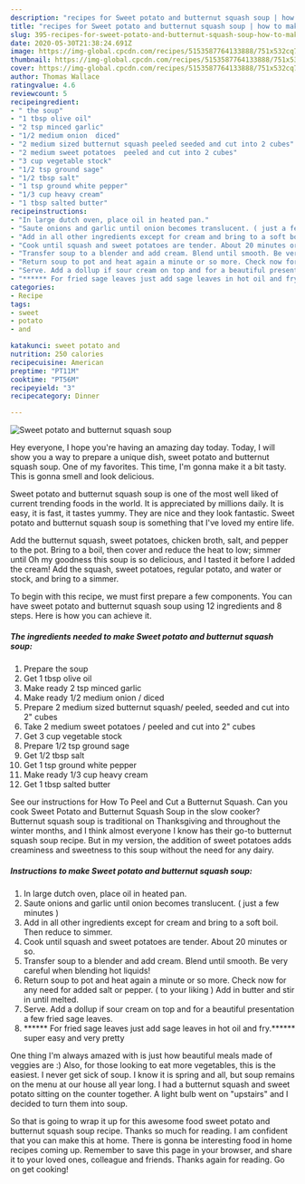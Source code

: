 ```yaml
---
description: "recipes for Sweet potato and butternut squash soup | how to make healthy Sweet potato and butternut squash soup"
title: "recipes for Sweet potato and butternut squash soup | how to make healthy Sweet potato and butternut squash soup"
slug: 395-recipes-for-sweet-potato-and-butternut-squash-soup-how-to-make-healthy-sweet-potato-and-butternut-squash-soup
date: 2020-05-30T21:38:24.691Z
image: https://img-global.cpcdn.com/recipes/5153587764133888/751x532cq70/sweet-potato-and-butternut-squash-soup-recipe-main-photo.jpg
thumbnail: https://img-global.cpcdn.com/recipes/5153587764133888/751x532cq70/sweet-potato-and-butternut-squash-soup-recipe-main-photo.jpg
cover: https://img-global.cpcdn.com/recipes/5153587764133888/751x532cq70/sweet-potato-and-butternut-squash-soup-recipe-main-photo.jpg
author: Thomas Wallace
ratingvalue: 4.6
reviewcount: 5
recipeingredient:
- " the soup"
- "1 tbsp olive oil"
- "2 tsp minced garlic"
- "1/2 medium onion  diced"
- "2 medium sized butternut squash peeled seeded and cut into 2 cubes"
- "2 medium sweet potatoes  peeled and cut into 2 cubes"
- "3 cup vegetable stock"
- "1/2 tsp ground sage"
- "1/2 tbsp salt"
- "1 tsp ground white pepper"
- "1/3 cup heavy cream"
- "1 tbsp salted butter"
recipeinstructions:
- "In large dutch oven, place oil in heated pan."
- "Saute onions and garlic until onion becomes translucent. ( just a few minutes )"
- "Add in all other ingredients except for cream and bring to a soft boil. Then reduce to simmer."
- "Cook until squash and sweet potatoes are tender. About 20 minutes or so."
- "Transfer soup to a blender and add cream. Blend until smooth. Be very careful when blending hot liquids!"
- "Return soup to pot and heat again a minute or so more. Check now for any need for added salt or pepper. ( to your liking )  Add in butter and stir in until melted."
- "Serve. Add a dollup if sour cream on top and for a beautiful presentation a few fried sage leaves."
- "****** For fried sage leaves just add sage leaves in hot oil and fry.****** super easy and very pretty"
categories:
- Recipe
tags:
- sweet
- potato
- and

katakunci: sweet potato and 
nutrition: 250 calories
recipecuisine: American
preptime: "PT11M"
cooktime: "PT56M"
recipeyield: "3"
recipecategory: Dinner

---
```



![Sweet potato and butternut squash soup](https://img-global.cpcdn.com/recipes/5153587764133888/751x532cq70/sweet-potato-and-butternut-squash-soup-recipe-main-photo.jpg)

Hey everyone, I hope you're having an amazing day today. Today, I will show you a way to prepare a unique dish, sweet potato and butternut squash soup. One of my favorites. This time, I'm gonna make it a bit tasty. This is gonna smell and look delicious.

Sweet potato and butternut squash soup is one of the most well liked of current trending foods in the world. It is appreciated by millions daily. It is easy, it is fast, it tastes yummy. They are nice and they look fantastic. Sweet potato and butternut squash soup is something that I've loved my entire life.

Add the butternut squash, sweet potatoes, chicken broth, salt, and pepper to the pot. Bring to a boil, then cover and reduce the heat to low; simmer until Oh my goodness this soup is so delicious, and I tasted it before I added the cream! Add the squash, sweet potatoes, regular potato, and water or stock, and bring to a simmer.


To begin with this recipe, we must first prepare a few components. You can have sweet potato and butternut squash soup using 12 ingredients and 8 steps. Here is how you can achieve it.

<!--inarticleads1-->

##### The ingredients needed to make Sweet potato and butternut squash soup:

1. Prepare  the soup
1. Get 1 tbsp olive oil
1. Make ready 2 tsp minced garlic
1. Make ready 1/2 medium onion / diced
1. Prepare 2 medium sized butternut squash/ peeled, seeded and cut into 2&#34; cubes
1. Take 2 medium sweet potatoes / peeled and cut into 2&#34; cubes
1. Get 3 cup vegetable stock
1. Prepare 1/2 tsp ground sage
1. Get 1/2 tbsp salt
1. Get 1 tsp ground white pepper
1. Make ready 1/3 cup heavy cream
1. Get 1 tbsp salted butter


See our instructions for How To Peel and Cut a Butternut Squash. Can you cook Sweet Potato and Butternut Squash Soup in the slow cooker? Butternut squash soup is traditional on Thanksgiving and throughout the winter months, and I think almost everyone I know has their go-to butternut squash soup recipe. But in my version, the addition of sweet potatoes adds creaminess and sweetness to this soup without the need for any dairy. 

<!--inarticleads2-->

##### Instructions to make Sweet potato and butternut squash soup:

1. In large dutch oven, place oil in heated pan.
1. Saute onions and garlic until onion becomes translucent. ( just a few minutes )
1. Add in all other ingredients except for cream and bring to a soft boil. Then reduce to simmer.
1. Cook until squash and sweet potatoes are tender. About 20 minutes or so.
1. Transfer soup to a blender and add cream. Blend until smooth. Be very careful when blending hot liquids!
1. Return soup to pot and heat again a minute or so more. Check now for any need for added salt or pepper. ( to your liking )  Add in butter and stir in until melted.
1. Serve. Add a dollup if sour cream on top and for a beautiful presentation a few fried sage leaves.
1. ****** For fried sage leaves just add sage leaves in hot oil and fry.****** super easy and very pretty


One thing I&#39;m always amazed with is just how beautiful meals made of veggies are :) Also, for those looking to eat more vegetables, this is the easiest. I never get sick of soup. I know it is spring and all, but soup remains on the menu at our house all year long. I had a butternut squash and sweet potato sitting on the counter together. A light bulb went on &#34;upstairs&#34; and I decided to turn them into soup. 

So that is going to wrap it up for this awesome food sweet potato and butternut squash soup recipe. Thanks so much for reading. I am confident that you can make this at home. There is gonna be interesting food in home recipes coming up. Remember to save this page in your browser, and share it to your loved ones, colleague and friends. Thanks again for reading. Go on get cooking!
